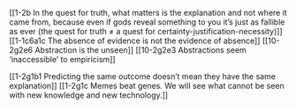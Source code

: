 [[1-2b In the quest for truth, what matters is the explanation and not where it came from, because even if gods reveal something to you it’s just as fallible as ever (the quest for truth ≠ a quest for certainty-justification-necessity)]]
[[1-1c6a1c The absence of evidence is not the evidence of absence]]
[[10-2g2e6 Abstraction is the unseen]]
[[10-2g2e3 Abstractions seem ‘inaccessible’ to empiricism]]

[[1-2g1b1 Predicting the same outcome doesn’t mean they have the same explanation]]
[[1-2g1c Memes beat genes. We will see what cannot be seen with new knowledge and new technology.]]

